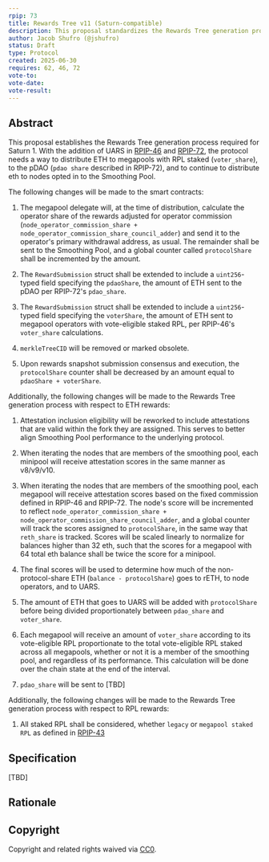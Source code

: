 ```yaml
---
rpip: 73
title: Rewards Tree v11 (Saturn-compatible)
description: This proposal standardizes the Rewards Tree generation process for Saturn 1 and beyond.
author: Jacob Shufro (@jshufro)
status: Draft
type: Protocol
created: 2025-06-30
requires: 62, 46, 72
vote-to:
vote-date:
vote-result:
---
```


## Abstract

This proposal establishes the Rewards Tree generation process required for Saturn 1. With the addition of UARS in [RPIP-46](RPIP-46.md) and [RPIP-72](RPIP-72.md), the protocol needs a way to distribute ETH to megapools with RPL staked (`voter_share`), to the pDAO (`pdao share` described in RPIP-72), and to continue to distribute eth to nodes opted in to the Smoothing Pool.

The following changes will be made to the smart contracts:

1) The megapool delegate will, at the time of distribution, calculate the operator share of the rewards adjusted for operator commission (`node_operator_commission_share + node_operator_commission_share_council_adder`) and send it to the operator's primary withdrawal address, as usual. The remainder shall be sent to the Smoothing Pool, and a global counter called `protocolShare` shall be incremented by the amount.

2) The `RewardSubmission` struct shall be extended to include a `uint256`-typed field specifying the `pdaoShare`, the amount of ETH sent to the pDAO per RPIP-72's `pdao_share`.

3) The `RewardSubmission` struct shall be extended to include a `uint256`-typed field specifying the `voterShare`, the amount of ETH sent to megapool operators with vote-eligible staked RPL, per RPIP-46's `voter_share` calculations.

4) `merkleTreeCID` will be removed or marked obsolete.

5) Upon rewards snapshot submission consensus and execution, the `protocolShare` counter shall be decreased by an amount equal to `pdaoShare + voterShare`.

Additionally, the following changes will be made to the Rewards Tree generation process with respect to ETH rewards:

1) Attestation inclusion eligibility will be reworked to include attestations that are valid within the fork they are assigned. This serves to better align Smoothing Pool performance to the underlying protocol.

2) When iterating the nodes that are members of the smoothing pool, each minipool will receive attestation scores in the same manner as v8/v9/v10.

3) When iterating the nodes that are members of the smoothing pool, each megapool will receive attestation scores based on the fixed commission defined in RPIP-46 and RPIP-72. The node's score will be incremented to reflect `node_operator_commission_share + node_operator_commission_share_council_adder`, and a global counter will track the scores assigned to `protocolShare`, in the same way that `reth_share` is tracked. Scores will be scaled linearly to normalize for balances higher than 32 eth, such that the scores for a megapool with 64 total eth balance shall be twice the score for a minipool.

4) The final scores will be used to determine how much of the non-protocol-share ETH (`balance - protocolShare`) goes to rETH, to node operators, and to UARS.

5) The amount of ETH that goes to UARS will be added with `protocolShare` before being divided proportionately between `pdao_share` and `voter_share`.

6) Each megapool will receive an amount of `voter_share` according to its vote-eligible RPL proportionate to the total vote-eligible RPL staked across all megapools, whether or not it is a member of the smoothing pool, and regardless of its performance. This calculation will be done over the chain state at the end of the interval.

7) `pdao_share` will be sent to \[TBD\]

Additionally, the following changes will be made to the Rewards Tree generation process with respect to RPL rewards:

1) All staked RPL shall be considered, whether `legacy` or `megapool staked RPL` as defined in [RPIP-43](RPIP-43.md)

## Specification

\[TBD\]

## Rationale

## Copyright
Copyright and related rights waived via [CC0](https://creativecommons.org/publicdomain/zero/1.0/).